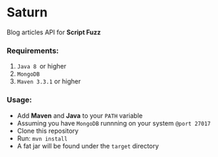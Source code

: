 # Saturn
Blog articles API for **Script Fuzz**

### Requirements:
1. ```Java 8 ```or higher
2. ```MongoDB```
3. ```Maven 3.3.1``` or higher

### Usage:
* Add **Maven** and **Java** to your ```PATH``` variable
* Assuming you have ```MongoDB``` runnning on your system ```@port 27017```
* Clone this repository
* Run: ```mvn install```
* A fat jar will be found under the ```target``` directory
